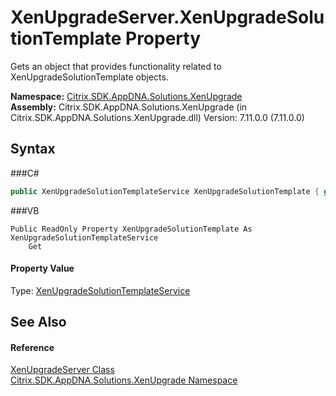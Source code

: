 # XenUpgradeServer.XenUpgradeSolutionTemplate Property 
 

Gets an object that provides functionality related to XenUpgradeSolutionTemplate objects.

**Namespace:**&nbsp;<a href="N_Citrix_SDK_AppDNA_Solutions_XenUpgrade">Citrix.SDK.AppDNA.Solutions.XenUpgrade</a><br />**Assembly:**&nbsp;Citrix.SDK.AppDNA.Solutions.XenUpgrade (in Citrix.SDK.AppDNA.Solutions.XenUpgrade.dll) Version: 7.11.0.0 (7.11.0.0)

## Syntax

###C#
```csharp
public XenUpgradeSolutionTemplateService XenUpgradeSolutionTemplate { get; }
```

###VB
```vbnet
Public ReadOnly Property XenUpgradeSolutionTemplate As XenUpgradeSolutionTemplateService
	Get
```


#### Property Value
Type: <a href="T_Citrix_SDK_AppDNA_Solutions_XenUpgrade_XenUpgradeSolutionTemplateService">XenUpgradeSolutionTemplateService</a>

## See Also


#### Reference
<a href="T_Citrix_SDK_AppDNA_Solutions_XenUpgrade_XenUpgradeServer">XenUpgradeServer Class</a><br /><a href="N_Citrix_SDK_AppDNA_Solutions_XenUpgrade">Citrix.SDK.AppDNA.Solutions.XenUpgrade Namespace</a><br />